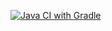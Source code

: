 [![Java CI with Gradle](https://github.com/AndPrim/Class-1.2.-Testing-API-CI/actions/workflows/gradle.yml/badge.svg)](https://github.com/AndPrim/Class-1.2.-Testing-API-CI/actions/workflows/gradle.yml)